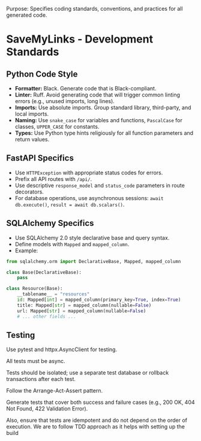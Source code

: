 Purpose: Specifies coding standards, conventions, and practices for all generated code.

# SaveMyLinks - Development Standards

## Python Code Style
- **Formatter:** Black. Generate code that is Black-compliant.
- **Linter:** Ruff. Avoid generating code that will trigger common linting errors (e.g., unused imports, long lines).
- **Imports:** Use absolute imports. Group standard library, third-party, and local imports.
- **Naming:** Use `snake_case` for variables and functions, `PascalCase` for classes, `UPPER_CASE` for constants.
- **Types:** Use Python type hints religiously for all function parameters and return values.

## FastAPI Specifics
- Use `HTTPException` with appropriate status codes for errors.
- Prefix all API routes with `/api/`.
- Use descriptive `response_model` and `status_code` parameters in route decorators.
- For database operations, use asynchronous sessions: `await db.execute()`, `result = await db.scalars()`.

## SQLAlchemy Specifics
- Use SQLAlchemy 2.0 style declarative base and query syntax.
- Define models with `Mapped` and `mapped_column`.
- Example:

```python
from sqlalchemy.orm import DeclarativeBase, Mapped, mapped_column

class Base(DeclarativeBase):
    pass

class Resource(Base):
    __tablename__ = "resources"
    id: Mapped[int] = mapped_column(primary_key=True, index=True)
    title: Mapped[str] = mapped_column(nullable=False)
    url: Mapped[str] = mapped_column(nullable=False)
    # ... other fields ...

```

## Testing
Use pytest and httpx.AsyncClient for testing.

All tests must be async.

Tests should be isolated; use a separate test database or rollback transactions after each test.

Follow the Arrange-Act-Assert pattern.

Generate tests that cover both success and failure cases (e.g., 200 OK, 404 Not Found, 422 Validation Error).

Also, ensure that tests are idempotent and do not depend on the order of execution.
We are to follow TDD approach as it helps with setting up the build